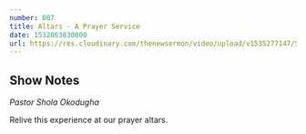 ```yaml
---
number: 007
title: Altars - A Prayer Service
date: 1532863830000
url: https://res.cloudinary.com/thenewsermon/video/upload/v1535277147/Sunday_Service_29..07.18_-_Pastot_Shola_Okodugha_-_Altars.mp3
---
```


## Show Notes
_Pastor Shola Okodugha_

Relive this experience at our prayer altars.
